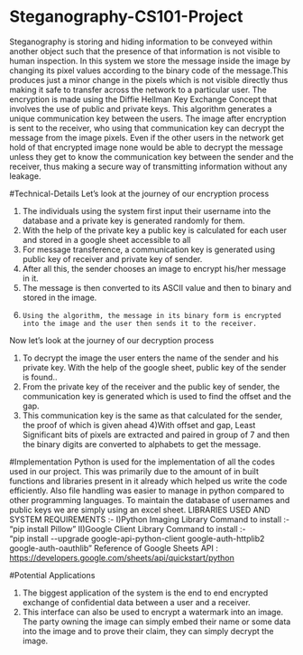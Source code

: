 # Steganography-CS101-Project
Steganography is storing and hiding information to be conveyed within another object such that the presence of that information is not visible to human inspection. In this system we store the message inside the image by changing its pixel values according to the binary code of the message.This produces just a minor change in the pixels which is not visible directly thus making it safe to transfer across the network to a particular user. The encryption is made using the Diffie Hellman Key Exchange Concept that involves the use of public and private keys. This algorithm generates a unique communication key between the users. The image after encryption is sent to the receiver, who using that communication key can decrypt the message from the image pixels. Even if the other users in the network get hold of that encrypted image none would be able to decrypt the message unless they get to know the communication key between the sender and the receiver, thus making a secure way of transmitting information without any leakage.

#Technical-Details
Let’s look at the journey of our encryption process
1)  The individuals using the system first input their username into the database and a private key is generated randomly for them.
2)   With the help of the private key a public key is calculated for each user and stored in a google sheet accessible to all
3) For message transference,  a communication key is generated using public key of receiver and private key of sender.
4)   After all this, the sender chooses an image to encrypt his/her message in it.
5)   The message is then converted to its ASCII value  and then to binary and stored in the image.
6)     Using the algorithm, the message in its binary form is encrypted into the image and the user then sends it to the receiver.

Now let’s look at the journey of our decryption process
1) To decrypt the image the user enters the name of the sender and his private key. With the help of the  google sheet, public key of the sender is found..
2) From the private key of the receiver and the public key of sender, the communication key is generated which is used to find the offset and the gap.
3) This communication key is the same as that calculated for the sender, the proof of which is given ahead
4)With offset and gap, Least Significant bits of pixels are extracted and paired in group of 7 and then the binary digits are converted to alphabets to get the message.  

#Implementation
Python is used for the implementation of all the codes used in our project. This was primarily due to the amount of in built functions and libraries present in it already which helped us write the code efficiently. Also file handling was easier to manage in python compared to other programming languages. To maintain the database of usernames and public keys we are simply using an excel sheet.
LIBRARIES USED AND SYSTEM REQUIREMENTS :-
I)Python Imaging Library
	Command to install :-  
“pip install Pillow”
II)Google Client Library
Command to install :-  
“pip install --upgrade google-api-python-client google-auth-httplib2 google-auth-oauthlib”
Reference of Google Sheets API :
https://developers.google.com/sheets/api/quickstart/python

#Potential Applications
1)   The biggest application of the system is the end to end encrypted exchange of confidential data between a user and a receiver.
2)   This interface can also be used to encrypt a watermark into an image. The party owning the image can simply embed their name or some data into the image and to prove their claim, they can simply decrypt the image.


